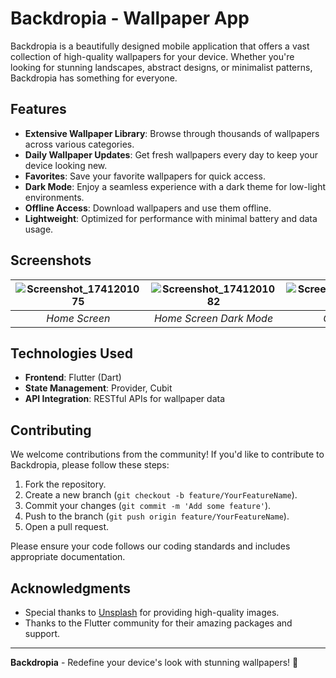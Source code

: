 # Backdropia - Wallpaper App

Backdropia is a beautifully designed mobile application that offers a vast collection of high-quality wallpapers for your device. Whether you're looking for stunning landscapes, abstract designs, or minimalist patterns, Backdropia has something for everyone.

## Features

- **Extensive Wallpaper Library**: Browse through thousands of wallpapers across various categories.
- **Daily Wallpaper Updates**: Get fresh wallpapers every day to keep your device looking new.
- **Favorites**: Save your favorite wallpapers for quick access.
- **Dark Mode**: Enjoy a seamless experience with a dark theme for low-light environments.
- **Offline Access**: Download wallpapers and use them offline.
- **Lightweight**: Optimized for performance with minimal battery and data usage.



## Screenshots

![Screenshot_1741201075](https://github.com/user-attachments/assets/757d085a-559a-4c84-96b8-ccf07462b596) | ![Screenshot_1741201082](https://github.com/user-attachments/assets/c5f01d36-4d16-414f-b29d-b6a68e68d5e5) | ![Screenshot_1741200427](https://github.com/user-attachments/assets/4fa4ec70-09ed-4529-9d2a-27d6896d5010) | ![Screenshot_1741201858](https://github.com/user-attachments/assets/3c132a37-650b-434b-8df1-d40b7565c483) | ![Screenshot_1741200769](https://github.com/user-attachments/assets/5eceb7d6-bf1a-48ac-aa70-ed38373e9437)
:-------------------------:|:-------------------------:|:-------------------------:|:-------------------------:|:-------------------------:
*Home Screen* | *Home Screen Dark Mode* | *Categories* | *Favourites* | *Wallpaper Preview*

## Technologies Used

- **Frontend**: Flutter (Dart)
- **State Management**: Provider, Cubit
- **API Integration**: RESTful APIs for wallpaper data

## Contributing

We welcome contributions from the community! If you'd like to contribute to Backdropia, please follow these steps:

1. Fork the repository.
2. Create a new branch (`git checkout -b feature/YourFeatureName`).
3. Commit your changes (`git commit -m 'Add some feature'`).
4. Push to the branch (`git push origin feature/YourFeatureName`).
5. Open a pull request.

Please ensure your code follows our coding standards and includes appropriate documentation.

## Acknowledgments

- Special thanks to [Unsplash](https://unsplash.com/) for providing high-quality images.
- Thanks to the Flutter community for their amazing packages and support.

---

**Backdropia** - Redefine your device's look with stunning wallpapers! 🌟
